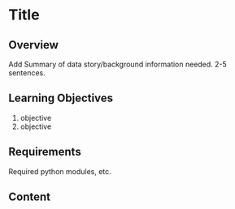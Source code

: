 # Title
## Overview
Add Summary of data story/background information needed. 2-5 sentences.

## Learning Objectives
1. objective
2. objective

## Requirements
Required python modules, etc. 

## Content
